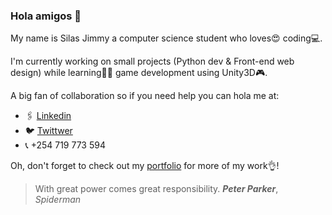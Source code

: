 ### Hola amigos 👋

My name is Silas Jimmy a computer science student who loves😍️ coding💻️. 

I'm currently working on small projects (Python dev & Front-end web design) while learning👨‍🎓️ game development using Unity3D🎮️.

A big fan of collaboration so if you need help you can hola me at:

- 🖇️ [Linkedin](https://www.linkedin.com/in/silas-jimmy-2b7543150/)
- 🐦️ [Twittwer](https://twitter.com/silasjimmy17)
- 📞️ +254 719 773 594

Oh, don't forget to check out my [portfolio](https://silasjimmy.github.io/) for more of my work👌️!

> With great power comes great responsibility.
				***Peter Parker***, *Spiderman* 
